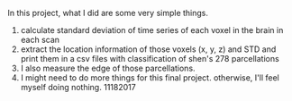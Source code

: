 In this project, what I did are some very simple things.
1. calculate standard deviation of time series of each voxel in the brain in each scan
2. extract the location information of those voxels (x, y, z) and STD and print them in a csv files with classification of shen's 278 parcellations
3. I also measure the edge of those parcellations.
4. I might need to do more things for this final project. otherwise, I'll feel myself doing nothing.
11182017

